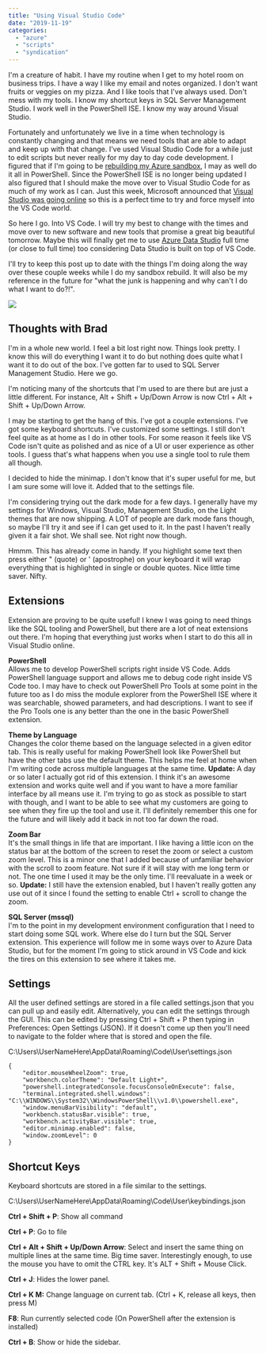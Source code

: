 ```yaml
---
title: "Using Visual Studio Code"
date: "2019-11-19"
categories: 
  - "azure"
  - "scripts"
  - "syndication"
---
```


I'm a creature of habit. I have my routine when I get to my hotel room on business trips. I have a way I like my email and notes organized. I don't want fruits or veggies on my pizza. And I like tools that I've always used. Don't mess with my tools. I know my shortcut keys in SQL Server Management Studio. I work well in the PowerShell ISE. I know my way around Visual Studio.

Fortunately and unfortunately we live in a time when technology is constantly changing and that means we need tools that are able to adapt and keep up with that change. I've used Visual Studio Code for a while just to edit scripts but never really for my day to day code development. I figured that if I'm going to be [rebuilding my Azure sandbox](https://bradleyschacht.com/building-an-azure-sandbox/), I may as well do it all in PowerShell. Since the PowerShell ISE is no longer being updated I also figured that I should make the move over to Visual Studio Code for as much of my work as I can. Just this week, Microsoft announced that [Visual Studio was going online](https://visualstudio.microsoft.com/services/visual-studio-online/) so this is a perfect time to try and force myself into the VS Code world.

So here I go. Into VS Code. I will try my best to change with the times and move over to new software and new tools that promise a great big beautiful tomorrow. Maybe this will finally get me to use [Azure Data Studio](https://docs.microsoft.com/en-us/sql/azure-data-studio/download?view=sql-server-ver15) full time (or close to full time) too considering Data Studio is built on top of VS Code.

I'll try to keep this post up to date with the things I'm doing along the way over these couple weeks while I do my sandbox rebuild. It will also be my reference in the future for "what the junk is happening and why can't I do what I want to do?!".

![](https://images.bradleyschacht.com/wp-content/uploads/2019/11/using-visual-studio-code-001.png)

## Thoughts with Brad

I'm in a whole new world. I feel a bit lost right now. Things look pretty. I know this will do everything I want it to do but nothing does quite what I want it to do out of the box. I've gotten far to used to SQL Server Management Studio. Here we go.

I'm noticing many of the shortcuts that I'm used to are there but are just a little different. For instance, Alt + Shift + Up/Down Arrow is now Ctrl + Alt + Shift + Up/Down Arrow.

I may be starting to get the hang of this. I've got a couple extensions. I've got some keyboard shortcuts. I've customized some settings. I still don't feel quite as at home as I do in other tools. For some reason it feels like VS Code isn't quite as polished and as nice of a UI or user experience as other tools. I guess that's what happens when you use a single tool to rule them all though.

I decided to hide the minimap. I don't know that it's super useful for me, but I am sure some will love it. Added that to the settings file.

I'm considering trying out the dark mode for a few days. I generally have my settings for Windows, Visual Studio, Management Studio, on the Light themes that are now shipping. A LOT of people are dark mode fans though, so maybe I'll try it and see if I can get used to it. In the past I haven't really given it a fair shot. We shall see. Not right now though.

Hmmm. This has already come in handy. If you highlight some text then press either " (quote) or ' (apostrophe) on your keyboard it will wrap everything that is highlighted in single or double quotes. Nice little time saver. Nifty.

## Extensions

Extension are proving to be quite useful! I knew I was going to need things like the SQL tooling and PowerShell, but there are a lot of neat extensions out there. I'm hoping that everything just works when I start to do this all in Visual Studio online.

**PowerShell**  
Allows me to develop PowerShell scripts right inside VS Code. Adds PowerShell language support and allows me to debug code right inside VS Code too. I may have to check out PowerShell Pro Tools at some point in the future too as I do miss the module explorer from the PowerShell ISE where it was searchable, showed parameters, and had descriptions. I want to see if the Pro Tools one is any better than the one in the basic PowerShell extension.

**Theme by Language**  
Changes the color theme based on the language selected in a given editor tab. This is really useful for making PowerShell look like PowerShell but have the other tabs use the default theme. This helps me feel at home when I'm writing code across multiple languages at the same time. **Update:** A day or so later I actually got rid of this extension. I think it's an awesome extension and works quite well and if you want to have a more familiar interface by all means use it. I'm trying to go as stock as possible to start with though, and I want to be able to see what my customers are going to see when they fire up the tool and use it. I'll definitely remember this one for the future and will likely add it back in not too far down the road.

**Zoom Bar**  
It's the small things in life that are important. I like having a little icon on the status bar at the bottom of the screen to reset the zoom or select a custom zoom level. This is a minor one that I added because of unfamiliar behavior with the scroll to zoom feature. Not sure if it will stay with me long term or not. The one time I used it may be the only time. I'll reevaluate in a week or so. **Update:** I still have the extension enabled, but I haven't really gotten any use out of it since I found the setting to enable Ctrl + scroll to change the zoom.

**SQL Server (mssql)**  
I'm to the point in my development environment configuration that I need to start doing some SQL work. Where else do I turn but the SQL Server extension. This experience will follow me in some ways over to Azure Data Studio, but for the moment I'm going to stick around in VS Code and kick the tires on this extension to see where it takes me.

## Settings

All the user defined settings are stored in a file called settings.json that you can pull up and easily edit. Alternatively, you can edit the settings through the GUI. This can be edited by pressing Ctrl + Shift + P then typing in Preferences: Open Settings (JSON). If it doesn't come up then you'll need to navigate to the folder where that is stored and open the file.

C:\\Users\\UserNameHere\\AppData\\Roaming\\Code\\User\\settings.json

```
{
    "editor.mouseWheelZoom": true,
    "workbench.colorTheme": "Default Light+",
    "powershell.integratedConsole.focusConsoleOnExecute": false,
    "terminal.integrated.shell.windows": "C:\\WINDOWS\\System32\\WindowsPowerShell\\v1.0\\powershell.exe",
    "window.menuBarVisibility": "default",
    "workbench.statusBar.visible": true,
    "workbench.activityBar.visible": true,
    "editor.minimap.enabled": false,
    "window.zoomLevel": 0
}
```

## Shortcut Keys

Keyboard shortcuts are stored in a file similar to the settings.

C:\\Users\\UserNameHere\\AppData\\Roaming\\Code\\User\\keybindings.json

**Ctrl + Shift + P**: Show all command

**Ctrl + P**: Go to file

**Ctrl + Alt + Shift + Up/Down Arrow**: Select and insert the same thing on multiple lines at the same time. Big time saver. Interestingly enough, to use the mouse you have to omit the CTRL key. It's ALT + Shift + Mouse Click.

**Ctrl + J**: Hides the lower panel.

**Ctrl + K M:** Change language on current tab. (Ctrl + K, release all keys, then press M)

**F8**: Run currently selected code (On PowerShell after the extension is installed)

**Ctrl + B**: Show or hide the sidebar.
